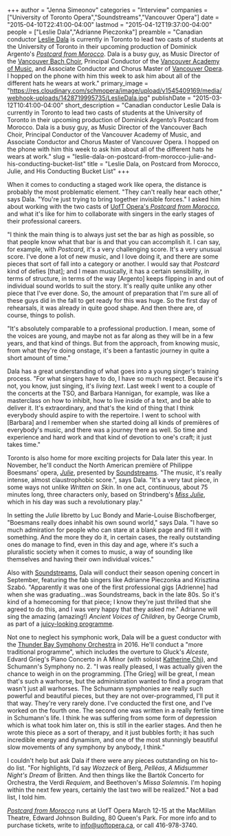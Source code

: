 +++
author = "Jenna Simeonov"
categories = "Interview"
companies = ["University of Toronto Opera","Soundstreams","Vancouver Opera"]
date = "2015-04-10T22:41:00-04:00"
lastmod = "2015-04-12T19:37:00-04:00"
people = ["Leslie Dala","Adrianne Pieczonka"]
preamble = "Canadian conductor [Leslie Dala](http://www.domoneyartists.com/Conductors/Dala_Bio/Dala_Bio/dala_bio.html) is currently in Toronto to lead two casts of students at the University of Toronto in their upcoming production of Dominick Argento's [_Postcard from Morocco_](http://uoftopera.ca/?page_id=566). Dala is a busy guy, as Music Director of the [Vancouver Bach Choir](http://www.vancouverbachchoir.com/), Principal Conductor of the [Vancouver Academy of Music](http://vancouveracademyofmusic.com/), and Associate Conductor and Chorus Master of [Vancouver Opera](http://www.vancouveropera.ca/). I hopped on the phone with him this week to ask him about all of the different hats he wears at work."
primary_image = "https://res.cloudinary.com/schmopera/image/upload/v1545409169/media/webhook-uploads/1428719995735/LeslieDala.jpg"
publishDate = "2015-03-12T10:41:00-04:00"
short_description = "Canadian conductor Leslie Dala is currently in Toronto to lead two casts of students at the University of Toronto in their upcoming production of Dominick Argento’s Postcard from Morocco. Dala is a busy guy, as Music Director of the Vancouver Bach Choir, Principal Conductor of the Vancouver Academy of Music, and Associate Conductor and Chorus Master of Vancouver Opera. I hopped on the phone with him this week to ask him about all of the different hats he wears at work."
slug = "leslie-dala-on-postcard-from-morocco-julie-and-his-conducting-bucket-list"
title = "Leslie Dala, on Postcard from Morocco, Julie, and His Conducting Bucket List"
+++

When it comes to conducting a staged work like opera, the distance is probably the most problematic element. "They can't really hear each other," says Dala. "You're just trying to bring together invisible forces." I asked him about working with the two casts of [UofT Opera's _Postcard from Morocco_](http://uoftopera.ca/?page_id=566), and what it's like for him to collaborate with singers in the early stages of their professional careers. 

"I think the main thing is to always just set the bar as high as possible, so that people know what that bar is and that you can accomplish it. I can say, for example, with _Postcard_, it's a very challenging score. It's a very unusual score. I've done a lot of new music, and I love doing it, and there are some pieces that sort of fall into a category or another. I would say that _Postcard_ kind of defies [that]; and I mean musically, it has a certain sensibility, in terms of structure, in terms of the way [Argento] keeps flipping in and out of individual sound worlds to suit the story. It's really quite unlike any other piece that I've ever done. So, the amount of preparation that I'm sure all of these guys did in the fall to get ready for this was huge. So the first day of rehearsals, it was already in quite good shape. And then there are, of course, things to polish. 

"It's absolutely comparable to a professional production. I mean, some of the voices are young, and maybe not as far along as they will be in a few years, and that kind of things. But from the approach, from knowing music, from what they're doing onstage, it's been a fantastic journey in quite a short amount of time." 

Dala has a great understanding of what goes into a young singer's training process. "For what singers have to do, I have so much respect. Because it's not, you know, just singing, it's _living text_. Last week I went to a couple of the concerts at the TSO, and Barbara Hannigan, for example, was like a masterclass on how to inhibit, how to live inside of a text, and be able to deliver it. It's extraordinary, and that's the kind of thing that I think everybody should aspire to with the repertoire. I went to school with [Barbara] and I remember when she started doing all kinds of premières of everybody's music, and there was a journey there as well. So time and experience and hard work and that kind of devotion to one's craft; it just takes time." 

Toronto is also home for more exciting projects for Dala later this year. In November, he'll conduct the North American première of Philippe Boesmans' opera, [_Julie_](http://www.soundstreams.ca/Julie), presented by [Soundstreams](http://www.soundstreams.ca/Julie). "The music, it's really intense, almost claustrophobic score.", says Dala. "It's a very taut piece, in some ways not unlike _Written on Skin_. In one act, continuous, about 75 minutes long, three characters only, based on Strindberg's [_Miss Julie_](http://en.wikipedia.org/wiki/Miss_Julie), which in his day was such a revolutionary play." 

In setting the _Julie_ libretto by Luc Bondy and Marie-Louise Bischofberger, "Boesmans really does inhabit his own sound world," says Dala. "I have so much admiration for people who can stare at a blank page and fill it with something. And the more they do it, in certain cases, the really outstanding ones do manage to find, even in this day and age, where it's such a pluralistic society when it comes to music, a way of sounding like themselves and having their own individual voices." 

Also with [Soundstreams](http://www.soundstreams.ca/Adrianne-Pieczonka), Dala will conduct their season opening concert in September, featuring the fab singers like Adrianne Pieczonka and Krisztina Szabó. "Apparently it was one of the first professional gigs \[Adrienne\] had when she was graduating…was Soundstreams, back in the late 80s. So it's kind of a homecoming for that piece; I know they're just thrilled that she agreed to do this, and I was very happy that they asked me." Adrianne will sing the amazing (amazing!) _Ancient Voices of Children_, by George Crumb, as part of a [juicy-looking programme](http://www.soundstreams.ca/Adrianne-Pieczonka). 

Not one to neglect his symphonic work, Dala will be a guest conductor with the [Thunder Bay Symphony Orchestra](http://tbso.ca/) in 2016\. He'll conduct a "more traditional programme", which includes the overture to Gluck's _Alceste_, Edvard Grieg's Piano Concerto in A Minor (with soloist [Katherine Chi](http://www.katherinechi.com/)), and Schumann's Symphony no. 2\. "I was really pleased, I was actually given the chance to weigh in on the programming. [The Grieg] will be great, I mean that's such a warhorse, but the administration wanted to find a program that wasn't just all warhorses. The Schumann symphonies are really such powerful and beautiful pieces, but they are not over-programmed, I'll put it that way. They're very rarely done. I've conducted the first one, and I've worked on the fourth one. The second one was written in a really fertile time in Schumann's life. I think he was suffering from some form of depression which is what took him later on, this is still in the earlier stages. And then he wrote this piece as a sort of therapy, and it just bubbles forth; it has such incredible energy and dynamism, and one of the most stunningly beautiful slow movements of any symphony by anybody, I think." 

I couldn't help but ask Dala if there were any pieces outstanding on his to-do list. "For highlights, I'd say _Wozzeck_ of Berg, _Pelléas_, _A Midsummer Night's Dream_ of Britten. And then things like the Bartók Concerto for Orchestra, the Verdi _Requiem_, and Beethoven's _Missa Solemnis_. I'm hoping within the next few years, certainly the last two will be realized." Not a bad list, I told him. 

[_Postcard from Morocco_](http://uoftopera.ca/?page_id=566) runs at UofT Opera March 12-15 at the MacMillan Theatre, Edward Johnson Building, 80 Queen's Park. For more info and to purchase tickets, write to info@uoftopera.ca, or call 416-978-3740.
